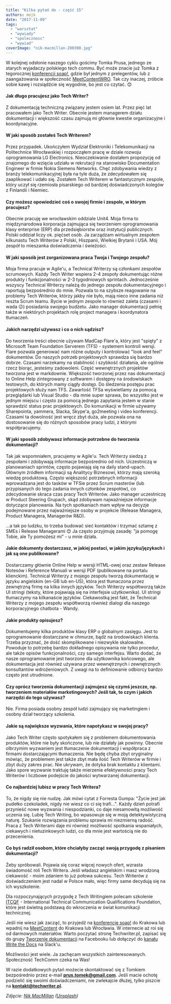 ```yaml
---
title: "Kilka pytań do - część 15"
authors: mojk
date: "2017-11-09"
tags:
  - "warsztat"
  - "wywiady"
  - "spolecznosc"
  - "wywiad"
coverImage: "nik-macmillan-280300.jpg"
---
```


W kolejnej odsłonie naszego cyklu gościmy Tomka Prusa, jednego ze starych
wyjadaczy polskiego tech commu. Być może znacie już Tomka z
tegorocznej [konferencji soap!](http://soapconf.com/), gdzie był jednym z
prelegentów, lub z zaangażowania w
społeczność [MeetContentWRO](http://meetcontent.org/). Tak czy inaczej, zróbcie
sobie kawę i rozsiądźcie się wygodnie, bo jest co czytać. 😊

<!--truncate-->

#### Jak długo pracujesz jako Tech Writer?

Z dokumentacją techniczną związany jestem osiem lat. Przez pięć lat pracowałem
jako Tech Writer. Obecnie jestem managerem działu dokumentacji i większość czasu
zajmują mi głównie kwestie organizacyjne i koordynacyjne.

#### W jaki sposób zostałeś Tech Writerem?

Przez przypadek. Ukończyłem Wydział Elektroniki i Telekomunikacji na
Politechnice Wrocławskiej i rozpocząłem pracę w dziale rozwoju oprogramowania LG
Electronics. Nieoczekiwanie dostałem propozycję od znajomego do wzięcia udziału
w rekrutacji na stanowisko Documentation Engineer w firmie Nokia Siemens
Networks. Chęć zdobywania wiedzy z branży telekomunikacyjnej była na tyle duża,
że zdecydowałem się zaaplikować i udało się. Zostałem Tech Writerem w
fantastycznym zespole, który uczył się rzemiosła pisarskiego od bardziej
doświadczonych kolegów z Finlandii i Niemiec.

#### Czy możesz opowiedzieć coś o swojej firmie i zespole, w którym pracujesz?

Obecnie pracuję we wrocławskim oddziale Unit4. Moja firma to międzynarodowa
korporacja zajmująca się tworzeniem oprogramowania klasy enterprise (ERP) dla
przedsiębiorstw oraz instytucji publicznych. Polski oddział liczy ok. pięćset
osób. Ja zarządzam wirtualnym zespołem kilkunastu Tech Writerów z Polski,
Hiszpanii, Wielkiej Brytanii i USA. Mój zespół to mieszanka doświadczenia i
świeżości.

#### W jaki sposób jest zorganizowana praca Twoja i Twojego zespołu?

Moja firma pracuje w Agile'u, a Technical Writerzy są członkami zespołów
scrumowych. Każdy Tech Writer wspiera 2-4 zespoły dokumentując różne produkty i
funkcjonalności w 2-3 tygodniowych sprintach. Jednocześnie wszyscy Technical
Writerzy należą do jednego zespołu dokumentacyjnego i raportują bezpośrednio do
mnie. Pozwala to na szybsze reagowanie na problemy Tech Writerów, którzy jakby
nie było, mają nieco inne zadania niż reszta Scrum teamu. Bycie w jednym zespole
to również zaleta (czasami i wada 😉) posiadania swojego budżetu. Jako manager
dokumentacji pełnię także w niektórych projektach rolę project managera i
koordynatora tłumaczeń.

#### Jakich narzędzi używasz i co o nich sądzisz?

Do tworzenia treści obecnie używam MadCap Flare'a, który jest "spięty" z
Microsoft Team Foundation Serverem (TFS) - systemem kontroli wersji. Flare
pozwala generować nam różne outputy i kontrolować "look and feel" dokumentów. Do
naszych potrzeb projektowych sprawdza się bardzo dobrze. Czasami narzekamy na
stabilność i szybkość działania, ale ogólnie rzecz biorąc, jesteśmy zadowoleni.
Część wewnętrznych projektów tworzona jest w markdownie. Większość tworzonej
przez nas dokumentacji to Online Help zintegrowany z softwarem i dostępny na
środowiskach testowych, do których mamy ciągły dostęp. Do śledzenia postępu prac
projektowych służy nam TFS. Zawartość TFSa wyświetlamy za pomocą przeglądarki
lub Visual Studio - dla mnie super sprawa, bo wszystko jest w jednym miejscu i
często za pomocą jednego zapytania jestem w stanie sprawdzić status prac
projektowych. Do komunikacji w firmie używamy Sharepointa, yammera, Slacka,
Skype'a, go2meeting i video konferencji. Czasami ta dowolność jest wręcz zbyt
duża, ale pozwala ona na dostosowanie się do różnych sposobów pracy ludzi, z
którymi współpracujemy.

#### W jaki sposób zdobywasz informacje potrzebne do tworzenia dokumentacji?

Tak jak wspomniałem, pracujemy w Agile'u. Tech Writerzy siedzą z zespołami i
zdobywają informacje bezpośrednio od nich. Uczestniczą w planowaniach sprintów,
często pojawiają się na daily stand-upach. Głównym źródłem informacji są
Analitycy Biznesowi, którzy mają szeroką wiedzę produktową. Często większość
potrzebnych informacji wprowadzana jest do tasków w TFSie przez Scrum masterów
(lub przypisanych do tego zadania innych członków zespołów), co zdecydowanie
skraca czas pracy Tech Writerów. Jako manager uczestniczę w Product Steering
Grupach, skąd zdobywam najważniejsze informacje dotyczące planowania. Na tych
spotkaniach mam wpływ na decyzje podejmowane przez najważniejsze osoby w
projekcie (Release Managera, Product Managera, Managerów R&D).

...a tak po ludzku, to trzeba budować sieć kontaktów i trzymać sztamę z SMEs i
Release Managerami 😊 Ja często przyjmuję zasadę: "ja pomogę Tobie, ale Ty
pomożesz mi" - u mnie działa.

#### Jakie dokumenty dostarczasz, w jakiej postaci, w jakim języku/językach i jak są one publikowane?

Dostarczamy głównie Online Help w wersji HTML-owej oraz zestaw Release Notesów i
Reference Manuali w wersji PDF (publikowane na portalu klienckim). Technical
Writerzy z mojego zespołu tworzą dokumentację w języku angielskim (en-GB lub
en-US), która jest tłumaczona przez zewnętrzną firmę na kilka innych języków.
Tech Writerzy współtworzą także UI stringi (teksty, które pojawiają się na
interfejsie użytkownika). UI stringi tłumaczymy na kilkanaście języków.
Ciekawostką jest fakt, że Technical Writerzy z mojego zespołu współtworzą
również dialogi dla naszego korporacyjnego chatbota - Wandy.

#### Jakie produkty opisujesz?

Dokumentujemy kilka produktów klasy ERP o globalnym zasięgu. Jest to
oprogramowanie dostarczane w chmurze, bądź na środowiskach klienta. Trzeba
przyznać, że dość skomplikowane i niezwykle skalowalne. Powoduje to potrzebę
bardzo dokładnego opisywania nie tylko procedur, ale także opisów
funkcjonalności, czy samego interfejsu. Warto dodać, że nasze oprogramowanie
jest tworzone dla użytkownika końcowego, ale dokumentacja jest również używana
przez wewnętrznych i zewnętrznych konsultantów wdrożeniowych. Z uwagi na to
definiowanie odbiorcy bardzo często jest utrudnione.

#### Czy oprócz tworzenia dokumentacji zajmujesz się czymś jeszcze, np. tworzeniem materiałów marketingowych? Jeśli tak, to czym i jakich narzędzi do tego używasz?

Nie. Firma posiada osobny zespół ludzi zajmujący się marketingiem i osobny dział
tworzący szkolenia.

#### Jakie są największe wyzwania, które napotykasz w swojej pracy?

Jako Tech Writer często spotykałem się z problemem dokumentowania produktów,
które nie były skończone, lub nie działały jak powinny. Obecnie olbrzymim
wyzwaniem jest tłumaczenie dokumentacji i współpraca z firmami dostarczającymi
tłumaczenia. Nie będę chyba zbyt oryginalny mówiąc, że problemem jest także zbyt
mała ilość Tech Writerów w firmie i zbyt duży zakres prac. Nie ukrywam, że
dotyka brak kontaktu z klientami. Jako spore wyzwanie traktuję także mierzenie
efektywności pracy Tech Writerów i liczbowe podejście do jakości wytwarzanej
dokumentacji.

#### Co najbardziej lubisz w pracy Tech Writera?

To, że nigdy się nie nudzę. Jak mówi cytat z Forresta Gumpa: "Życie jest jak
pudełko czekoladek, nigdy nie wiesz co ci się trafi...". Każdy dzień potrafi
przynieść nowe wyzwania i niespodzianki, co daje niesamowitą możliwość uczenia
się. Lubię Tech Writing, bo wpasowuje się w moją detektywistyczną naturę.
Szukanie rozwiązania problemu sprawia mi niezmierną radość. Praca z Tech
Writerami daje mi również możliwość spotkania wspaniałych, ciekawych i
nietuzinkowych ludzi, co dla mnie jest wartością nie do przecenienia.

#### Co byś radził osobom, które chciałyby zacząć swoją przygodę z pisaniem dokumentacji?

Żeby spróbowali. Pojawia się coraz więcej nowych ofert, wzrasta świadomość roli
Tech Writera. Jeśli władasz angielskim i masz wrodzoną ciekawość - moim zdaniem
to już połowa sukcesu. Tech Writerów z doświadczeniem jest nadal w Polsce mało,
więc firmy same decydują się na ich wyszkolenie.

Dla rozpoczynających przygodę z Tech Writingiem polecam szkolenie
[ITCQF](http://itcqf.org/) - International Technical Communication
Qualifications Foundation, które jest świetną podstawą do wkroczenia w świat
komunikacji technicznej.

Jeśli nie wiesz jak zacząć, to przyjedź na
[konferencję soap!](http://soapconf.com/) do Krakowa lub wpadnij na
[MeetContent](http://meetcontent.org/) do Krakowa lub Wrocławia. W internecie aż
roi się od darmowych materiałów. Warto poczytać stronę Techwriter.pl, zapisać
się do grupy
[Tworzenie dokumentacji](https://web.facebook.com/groups/342747819400007/) na
Facebooku lub dołączyć do
[kanału Write the Docs](http://slack.writethedocs.org/) na Slack'u.

Możliwości jest wiele. Ja zachęcam wszystkich zainteresowanych. Społeczność
TechComm czeka na Was!

W razie dodatkowych pytań możecie skontaktować się z Tomkiem bezpośrednio przez
e-mail [**prus.tomek@gmail.com**](mailto:prus.tomek@gmail.com). Jeśli macie
ochotę podzielić się swoimi doświadczeniami, nie zwlekajcie dłużej, tylko
piszcie na **[kontakt@techwriter.pl](mailto:kontakt@techwriter.pl)**.

_Zdjęcie: [Nik MacMillan](https://unsplash.com/photos/YXemfQiPR_E?utm_source=unsplash&utm_medium=referral&utm_content=creditCopyText) ([Unsplash](https://unsplash.com/?utm_source=unsplash&utm_medium=referral&utm_content=creditCopyText))_
